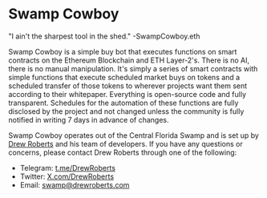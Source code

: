 # Swamp Cowboy

"I ain't the sharpest tool in the shed." -SwampCowboy.eth

Swamp Cowboy is a simple buy bot that executes functions on smart contracts on the Ethereum Blockchain and ETH Layer-2's. There is no AI, there is no manual manipulation. It's simply a series of smart contracts with simple functions that execute scheduled market buys on tokens and a scheduled transfer of those tokens to wherever projects want them sent according to their whitepaper. Everything is open-source code and fully transparent. Schedules for the automation of these functions are fully disclosed by the project and not changed unless the community is fully notified in writing 7 days in advance of changes.

Swamp Cowboy operates out of the Central Florida Swamp and is set up by [Drew Roberts](https://DrewRoberts.com) and his team of developers. If you have any questions or concerns, please contact Drew Roberts through one of the following:

- Telegram: [t.me/DrewRoberts](https://t.me/DrewRoberts)
- Twitter: [X.com/DrewRoberts](https://x.com/DrewRoberts)
- Email: swamp@drewroberts.com
